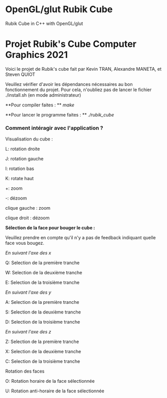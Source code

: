 # OpenGL/glut Rubik Cube
Rubik Cube in C++ with OpenGL/glut

# Projet Rubik's Cube Computer Graphics 2021

Voici le projet de Rubik's cube fait par Kevin TRAN, Alexandre MANETA, et Steven QUIOT

Veuillez vérifier d'avoir les dépendances nécessaires au bon fonctionnement du projet. Pour cela, n'oubliez pas de lancer le fichier ./install.sh (en mode administrateur)

**Pour compiler faites : ** *make*

**Pour lancer le programme faites : ** *./rubik\_cube*

### Comment intéragir avec l'application ? 

Visualisation du cube :

L: rotation droite

J: rotation gauche

I: rotation bas

K: rotate haut

+: zoom 

-: dézoom

clique gauche : zoom

clique droit : dézoom

**Sélection de la face pour bouger le cube :**

Veuillez prendre en compte qu'il n'y a pas de feedback indiquant quelle face vous bougez.

*En suivant l'axe des x*

Q: Selection de la première tranche

W: Selection de la deuxième tranche

E: Selection de la troisième tranche

*En suivant l'axe des y*

A: Selection de la première tranche

S: Selection de la deuxième tranche

D: Selection de la troisième tranche

*En suivant l'axe des z*

Z: Selection de la première tranche

X: Selection de la deuxième tranche

C: Selection de la troisième tranche

Rotation des faces

O: Rotation horaire de la face sélectionnée

U: Rotation anti-horaire de la face sélectionnée

